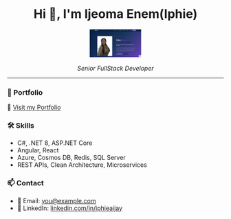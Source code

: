 <h1 align="center">Hi 👋, I'm Ijeoma Enem(Iphie)</h1>
<p align="center">
 
  <img src=" https://github.com/iphieaijay/iphieaijay/blob/main/portfolio.png?raw=true" width="120" alt="Logo" />
</p>

<p align="center">
  <em>Senior FullStack Developer</em>
</p>

---

### 💼 Portfolio
🔗 [Visit my Portfolio](https://iphieaijay.github.io)

### 🛠️ Skills
- C#, .NET 8, ASP.NET Core
- Angular, React
- Azure, Cosmos DB, Redis, SQL Server
- REST APIs, Clean Architecture, Microservices

### 📫 Contact
- 📧 Email: you@example.com
- 💼 LinkedIn: [linkedin.com/in/iphieaijay](https://linkedin.com/in/iphieaijay)

